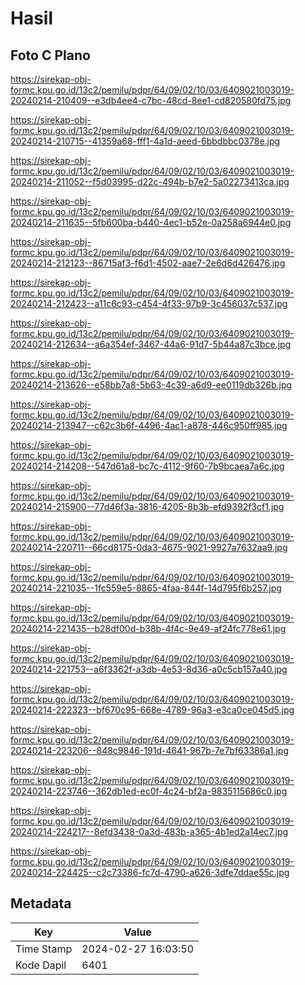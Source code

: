 # Hasil

## Foto C Plano

https://sirekap-obj-formc.kpu.go.id/13c2/pemilu/pdpr/64/09/02/10/03/6409021003019-20240214-210409--e3db4ee4-c7bc-48cd-8ee1-cd820580fd75.jpg

https://sirekap-obj-formc.kpu.go.id/13c2/pemilu/pdpr/64/09/02/10/03/6409021003019-20240214-210715--41359a68-fff1-4a1d-aeed-6bbdbbc0378e.jpg

https://sirekap-obj-formc.kpu.go.id/13c2/pemilu/pdpr/64/09/02/10/03/6409021003019-20240214-211052--f5d03995-d22c-494b-b7e2-5a02273413ca.jpg

https://sirekap-obj-formc.kpu.go.id/13c2/pemilu/pdpr/64/09/02/10/03/6409021003019-20240214-211635--5fb600ba-b440-4ec1-b52e-0a258a6944e0.jpg

https://sirekap-obj-formc.kpu.go.id/13c2/pemilu/pdpr/64/09/02/10/03/6409021003019-20240214-212123--86715af3-f6d1-4502-aae7-2e6d6d426476.jpg

https://sirekap-obj-formc.kpu.go.id/13c2/pemilu/pdpr/64/09/02/10/03/6409021003019-20240214-212423--a11c6c93-c454-4f33-97b9-3c456037c537.jpg

https://sirekap-obj-formc.kpu.go.id/13c2/pemilu/pdpr/64/09/02/10/03/6409021003019-20240214-212634--a6a354ef-3467-44a6-91d7-5b44a87c3bce.jpg

https://sirekap-obj-formc.kpu.go.id/13c2/pemilu/pdpr/64/09/02/10/03/6409021003019-20240214-213626--e58bb7a8-5b63-4c39-a6d9-ee0119db326b.jpg

https://sirekap-obj-formc.kpu.go.id/13c2/pemilu/pdpr/64/09/02/10/03/6409021003019-20240214-213947--c62c3b6f-4496-4ac1-a878-446c950ff985.jpg

https://sirekap-obj-formc.kpu.go.id/13c2/pemilu/pdpr/64/09/02/10/03/6409021003019-20240214-214208--547d61a8-bc7c-4112-9f60-7b9bcaea7a6c.jpg

https://sirekap-obj-formc.kpu.go.id/13c2/pemilu/pdpr/64/09/02/10/03/6409021003019-20240214-215900--77d46f3a-3816-4205-8b3b-efd9392f3cf1.jpg

https://sirekap-obj-formc.kpu.go.id/13c2/pemilu/pdpr/64/09/02/10/03/6409021003019-20240214-220711--66cd8175-0da3-4675-9021-9927a7632aa9.jpg

https://sirekap-obj-formc.kpu.go.id/13c2/pemilu/pdpr/64/09/02/10/03/6409021003019-20240214-221035--1fc559e5-8865-4faa-844f-14d795f6b257.jpg

https://sirekap-obj-formc.kpu.go.id/13c2/pemilu/pdpr/64/09/02/10/03/6409021003019-20240214-221435--b28df00d-b38b-4f4c-9e49-af24fc778e61.jpg

https://sirekap-obj-formc.kpu.go.id/13c2/pemilu/pdpr/64/09/02/10/03/6409021003019-20240214-221753--a6f3362f-a3db-4e53-8d36-a0c5cb157a40.jpg

https://sirekap-obj-formc.kpu.go.id/13c2/pemilu/pdpr/64/09/02/10/03/6409021003019-20240214-222323--bf670c95-668e-4789-96a3-e3ca0ce045d5.jpg

https://sirekap-obj-formc.kpu.go.id/13c2/pemilu/pdpr/64/09/02/10/03/6409021003019-20240214-223206--848c9846-191d-4641-967b-7e7bf63386a1.jpg

https://sirekap-obj-formc.kpu.go.id/13c2/pemilu/pdpr/64/09/02/10/03/6409021003019-20240214-223746--362db1ed-ec0f-4c24-bf2a-9835115686c0.jpg

https://sirekap-obj-formc.kpu.go.id/13c2/pemilu/pdpr/64/09/02/10/03/6409021003019-20240214-224217--8efd3438-0a3d-483b-a365-4b1ed2a14ec7.jpg

https://sirekap-obj-formc.kpu.go.id/13c2/pemilu/pdpr/64/09/02/10/03/6409021003019-20240214-224425--c2c73386-fc7d-4790-a626-3dfe7ddae55c.jpg


## Metadata

| Key        | Value               |
| ---------- | ------------------- |
| Time Stamp | 2024-02-27 16:03:50 |
| Kode Dapil | 6401                |



